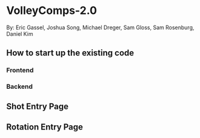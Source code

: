 # VolleyComps-2.0

By: Eric Gassel, Joshua Song, Michael Dreger, Sam Gloss, Sam Rosenburg, Daniel Kim
## How to start up the existing code

### Frontend

### Backend

## Shot Entry Page



## Rotation Entry Page

